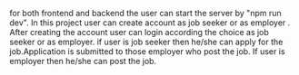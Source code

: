 for both frontend and backend the user can start the server by "npm run dev".
In this project user can create account as job seeker or as employer .
After creating the account user can login according the choice as job seeker or as employer.
if user is job seeker then he/she can apply for the job.Application is submitted to those employer who post the job.
If user is employer then he/she can post the job.
